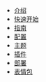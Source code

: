 <!-- _sidebar.md -->

<!-- * [介绍](README)
* [快速开始](contents/development)
* [指南](contents/guide)
* [配置](contents/configure)
* [主题](contents/themes)
* [插件](contents/plugins)
* [部署](contents/production)
* [表情包](contents/emoji) -->


* [介绍](README)
* [快速开始](contents/development)
* [指南](contents/guide)
* [配置](contents/configure)
* [主题](contents/themes)
* [插件](contents/plugins)
* [部署](contents/production)
* [表情包](contents/emoji)
